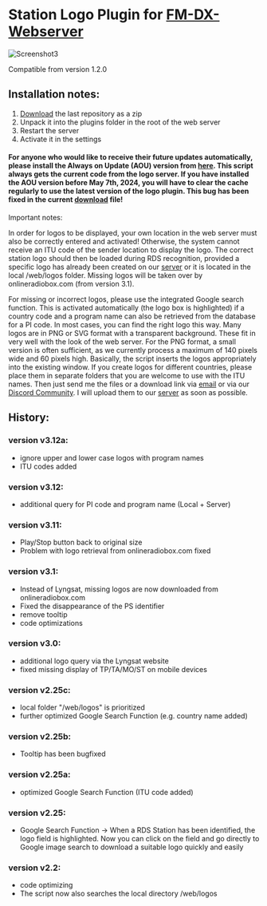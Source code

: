 # Station Logo Plugin for [FM-DX-Webserver](https://github.com/NoobishSVK/fm-dx-webserver)
![Screenshot3](https://github.com/Highpoint2000/webserver-station-logos/assets/168109804/c66bab09-045e-47d3-a719-9e269bb48a4a)

Compatible from version 1.2.0

## Installation notes:

1. [Download](https://github.com/Highpoint2000/webserver-station-logos/releases) the last repository as a zip
2. Unpack it into the plugins folder in the root of the web server
3. Restart the server
4. Activate it in the settings

#### For anyone who would like to receive their future updates automatically, please install the Always on Update (AOU) version from [here](https://tef.noobish.eu/logos/scripts/StationLogo_AOU_Version.zip). This script always gets the current code from the logo server. If you have installed the AOU version before May 7th, 2024, you will have to clear the cache regularly to use the latest version of the logo plugin. This bug has been fixed in the current [download](https://tef.noobish.eu/logos/scripts/StationLogo_AOU_Version.zip) file!

Important notes: 

In order for logos to be displayed, your own location in the web server must also be correctly entered and activated! Otherwise, the system cannot receive an ITU code of the sender location to display the logo. The correct station logo should then be loaded during RDS recognition, provided a specific logo has already been created on our [server](https://tef.noobish.eu/logos/logo_preview.html) or it is located in the local /web/logos folder. Missing logos will be taken over by onlineradiobox.com (from version 3.1).

For missing or incorrect logos, please use the integrated Google search function. This is activated automatically (the logo box is highlighted) if a country code and a program name can also be retrieved from the database for a PI code. In most cases, you can find the right logo this way. Many logos are in PNG or SVG format with a transparent background. These fit in very well with the look of the web server. For the PNG format, a small version is often sufficient, as we currently process a maximum of 140 pixels wide and 60 pixels high. Basically, the script inserts the logos appropriately into the existing window. If you create logos for different countries, please place them in separate folders that you are welcome to use with the ITU names. Then just send me the files or a download link via [email](mailto:highpoint2000@googlemail.com) or via our [Discord Community](https://discord.gg/ZAVNdS74mC). I will upload them to our [server](https://tef.noobish.eu/logos/logo_preview.html) as soon as possible.

## History:

### version v3.12a:
- ignore upper and lower case logos with program names
- ITU codes added

### version v3.12:
- additional query for PI code and program name (Local + Server)

### version v3.11:
- Play/Stop button back to original size
- Problem with logo retrieval from onlineradiobox.com fixed

### version v3.1:
- Instead of Lyngsat, missing logos are now downloaded from onlineradiobox.com
- Fixed the disappearance of the PS identifier
- remove tooltip
- code optimizations

### version v3.0:
- additional logo query via the Lyngsat website
- fixed missing display of TP/TA/MO/ST on mobile devices

### version v2.25c:
- local folder "/web/logos" is prioritized
- further optimized Google Search Function (e.g. country name added)

### version v2.25b:
- Tooltip has been bugfixed

### version v2.25a:
- optimized Google Search Function (ITU code added)
  
### version v2.25:
- Google Search Function
  -> When a RDS Station has been identified, the logo field is highlighted. Now you can click on the field and go directly to Google image search to download a suitable logo quickly and easily

### version v2.2:
- code optimizing
- The script now also searches the local directory /web/logos


